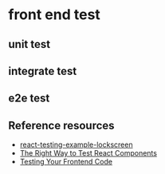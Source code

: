 # front end test

## unit test
## integrate test
## e2e test

## Reference resources
  - [react-testing-example-lockscreen](https://github.com/suchipi/react-testing-example-lockscreen.git)
  - [The Right Way to Test React Components](https://medium.freecodecamp.org/the-right-way-to-test-react-components-548a4736ab22)
  - [Testing Your Frontend Code](https://hackernoon.com/testing-your-frontend-code-part-i-introduction-7e307eac4446)
